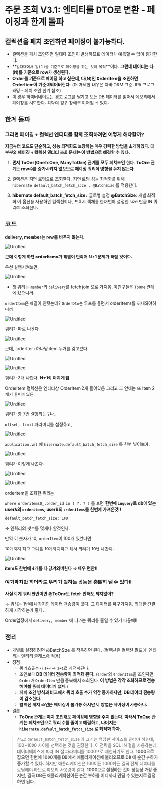 # 주문 조회 V3.1: 엔티티를 DTO로 변환 - 페이징과 한계 돌파

## 컬렉션을 페치 조인하면 페이징이 불가능하다.

- 컬렉션을 페치 조인하면 일대다 조인이 발생하므로 데이터가 예측할 수 없이 증가한다.
- **`일다대에서 일(1)을 기준으로 페이징을 하는 것이 목적`**이다. **그런데 데이터는 다(N)를 기준으로 row가 생성된다.**
- **Order를 기준으로 페이징 하고 싶은데, 다(N)인 OrderItem을 조인하면 OrderItem이 기준이되어버린다.**
(더 자세한 내용은 자바 ORM 표준 JPA 프로그래밍 - 페치 조인 한계 참조)
- 이 경우 하이버네이트는 경고 로그를 남기고 모든 DB 데이터를 읽어서 메모리에서 페이징을 시도한다. 최악의 경우 장애로 이어질 수 있다.

## **한계 돌파**

### 그러면 페이징 + 컬렉션 엔티티를 함께 조회하려면 어떻게 해야할까?

**지금부터 코드도 단순하고, 성능 최적화도 보장하는 매우 강력한 방법을 소개하겠다. 대부분의 페이징 + 컬렉션 엔티티 조회 문제는 이 방법으로 해결할 수 있다.**

1. **먼저 ToOne(OneToOne, ManyToOne) 관계를 모두 페치조인** 한다. 
**ToOne 관계는 row수를 증가시키지 않으므로 페이징 쿼리에 영향을 주지 않는다**

1. 컬렉션은 지연 로딩으로 조회한다.
지연 로딩 성능 최적화를 위해 `hibernate.default_batch_fetch_size , @BatchSize` 를 적용한다.
2. **hibernate.default_batch_fetch_size**`:` 글로벌 설정
**@BatchSize**: 개별 최적화
이 옵션을 사용하면 컬렉션이나, 프록시 객체를 한꺼번에 설정한 size 만큼 IN 쿼리로 조회한다.

## 코드

**delivery, member는 row를 바꾸지 않는다.**

![Untitled](%E1%84%8C%E1%85%AE%E1%84%86%E1%85%AE%E1%86%AB%20%E1%84%8C%E1%85%A9%E1%84%92%E1%85%AC%20V3%201%20%E1%84%8B%E1%85%A6%E1%86%AB%E1%84%90%E1%85%B5%E1%84%90%E1%85%B5%E1%84%85%E1%85%B3%E1%86%AF%20DTO%E1%84%85%E1%85%A9%20%E1%84%87%E1%85%A7%E1%86%AB%E1%84%92%E1%85%AA%E1%86%AB%20-%20%E1%84%91%E1%85%A6%E1%84%8B%E1%85%B5%E1%84%8C%E1%85%B5%E1%86%BC%E1%84%80%20d93f4fc8ab224315b449f16fe9defa8d/Untitled.png)

**근데 이렇게 하면 orderItems가 해결이 안되어 N+1 문제가 터질 것이다.**

우선 실행시켜보면,

![Untitled](%E1%84%8C%E1%85%AE%E1%84%86%E1%85%AE%E1%86%AB%20%E1%84%8C%E1%85%A9%E1%84%92%E1%85%AC%20V3%201%20%E1%84%8B%E1%85%A6%E1%86%AB%E1%84%90%E1%85%B5%E1%84%90%E1%85%B5%E1%84%85%E1%85%B3%E1%86%AF%20DTO%E1%84%85%E1%85%A9%20%E1%84%87%E1%85%A7%E1%86%AB%E1%84%92%E1%85%AA%E1%86%AB%20-%20%E1%84%91%E1%85%A6%E1%84%8B%E1%85%B5%E1%84%8C%E1%85%B5%E1%86%BC%E1%84%80%20d93f4fc8ab224315b449f16fe9defa8d/Untitled%201.png)

- 첫 쿼리는 `member`와 `delivery`를 fetch join 으로 가져옴.
이친구들은 `ToOne` 관계에 있으니까.

`orderItem`은 해결이 안됐는데?
`OrderDto`는 루프를 돌면서 orderItems를 꺼내와야하니까

![Untitled](%E1%84%8C%E1%85%AE%E1%84%86%E1%85%AE%E1%86%AB%20%E1%84%8C%E1%85%A9%E1%84%92%E1%85%AC%20V3%201%20%E1%84%8B%E1%85%A6%E1%86%AB%E1%84%90%E1%85%B5%E1%84%90%E1%85%B5%E1%84%85%E1%85%B3%E1%86%AF%20DTO%E1%84%85%E1%85%A9%20%E1%84%87%E1%85%A7%E1%86%AB%E1%84%92%E1%85%AA%E1%86%AB%20-%20%E1%84%91%E1%85%A6%E1%84%8B%E1%85%B5%E1%84%8C%E1%85%B5%E1%86%BC%E1%84%80%20d93f4fc8ab224315b449f16fe9defa8d/Untitled%202.png)

쿼리가 따로 나간다

![Untitled](%E1%84%8C%E1%85%AE%E1%84%86%E1%85%AE%E1%86%AB%20%E1%84%8C%E1%85%A9%E1%84%92%E1%85%AC%20V3%201%20%E1%84%8B%E1%85%A6%E1%86%AB%E1%84%90%E1%85%B5%E1%84%90%E1%85%B5%E1%84%85%E1%85%B3%E1%86%AF%20DTO%E1%84%85%E1%85%A9%20%E1%84%87%E1%85%A7%E1%86%AB%E1%84%92%E1%85%AA%E1%86%AB%20-%20%E1%84%91%E1%85%A6%E1%84%8B%E1%85%B5%E1%84%8C%E1%85%B5%E1%86%BC%E1%84%80%20d93f4fc8ab224315b449f16fe9defa8d/Untitled%203.png)

근데, orderItem 하나당 item 두개를 갖고있다.

![Untitled](%E1%84%8C%E1%85%AE%E1%84%86%E1%85%AE%E1%86%AB%20%E1%84%8C%E1%85%A9%E1%84%92%E1%85%AC%20V3%201%20%E1%84%8B%E1%85%A6%E1%86%AB%E1%84%90%E1%85%B5%E1%84%90%E1%85%B5%E1%84%85%E1%85%B3%E1%86%AF%20DTO%E1%84%85%E1%85%A9%20%E1%84%87%E1%85%A7%E1%86%AB%E1%84%92%E1%85%AA%E1%86%AB%20-%20%E1%84%91%E1%85%A6%E1%84%8B%E1%85%B5%E1%84%8C%E1%85%B5%E1%86%BC%E1%84%80%20d93f4fc8ab224315b449f16fe9defa8d/Untitled%204.png)

![Untitled](%E1%84%8C%E1%85%AE%E1%84%86%E1%85%AE%E1%86%AB%20%E1%84%8C%E1%85%A9%E1%84%92%E1%85%AC%20V3%201%20%E1%84%8B%E1%85%A6%E1%86%AB%E1%84%90%E1%85%B5%E1%84%90%E1%85%B5%E1%84%85%E1%85%B3%E1%86%AF%20DTO%E1%84%85%E1%85%A9%20%E1%84%87%E1%85%A7%E1%86%AB%E1%84%92%E1%85%AA%E1%86%AB%20-%20%E1%84%91%E1%85%A6%E1%84%8B%E1%85%B5%E1%84%8C%E1%85%B5%E1%86%BC%E1%84%80%20d93f4fc8ab224315b449f16fe9defa8d/Untitled%205.png)

쿼리가 2개 나간다.
**N+1이 터지게 됨**

OrderItem 컬렉션은 엔티티상 OrderItem 2개 들어있음
그리고 그 안에는 또 Item 2개가 들어가있음.

![Untitled](%E1%84%8C%E1%85%AE%E1%84%86%E1%85%AE%E1%86%AB%20%E1%84%8C%E1%85%A9%E1%84%92%E1%85%AC%20V3%201%20%E1%84%8B%E1%85%A6%E1%86%AB%E1%84%90%E1%85%B5%E1%84%90%E1%85%B5%E1%84%85%E1%85%B3%E1%86%AF%20DTO%E1%84%85%E1%85%A9%20%E1%84%87%E1%85%A7%E1%86%AB%E1%84%92%E1%85%AA%E1%86%AB%20-%20%E1%84%91%E1%85%A6%E1%84%8B%E1%85%B5%E1%84%8C%E1%85%B5%E1%86%BC%E1%84%80%20d93f4fc8ab224315b449f16fe9defa8d/Untitled%206.png)

쿼리가 총 7번 실행되는구나..

`offset, limit` 파라미터를 설정하고, 

![Untitled](%E1%84%8C%E1%85%AE%E1%84%86%E1%85%AE%E1%86%AB%20%E1%84%8C%E1%85%A9%E1%84%92%E1%85%AC%20V3%201%20%E1%84%8B%E1%85%A6%E1%86%AB%E1%84%90%E1%85%B5%E1%84%90%E1%85%B5%E1%84%85%E1%85%B3%E1%86%AF%20DTO%E1%84%85%E1%85%A9%20%E1%84%87%E1%85%A7%E1%86%AB%E1%84%92%E1%85%AA%E1%86%AB%20-%20%E1%84%91%E1%85%A6%E1%84%8B%E1%85%B5%E1%84%8C%E1%85%B5%E1%86%BC%E1%84%80%20d93f4fc8ab224315b449f16fe9defa8d/Untitled%207.png)

`application.yml` 에 `hibernate.default_batch_fetch_size` 를 한번 넣어보자.

![Untitled](%E1%84%8C%E1%85%AE%E1%84%86%E1%85%AE%E1%86%AB%20%E1%84%8C%E1%85%A9%E1%84%92%E1%85%AC%20V3%201%20%E1%84%8B%E1%85%A6%E1%86%AB%E1%84%90%E1%85%B5%E1%84%90%E1%85%B5%E1%84%85%E1%85%B3%E1%86%AF%20DTO%E1%84%85%E1%85%A9%20%E1%84%87%E1%85%A7%E1%86%AB%E1%84%92%E1%85%AA%E1%86%AB%20-%20%E1%84%91%E1%85%A6%E1%84%8B%E1%85%B5%E1%84%8C%E1%85%B5%E1%86%BC%E1%84%80%20d93f4fc8ab224315b449f16fe9defa8d/Untitled%208.png)

 

쿼리가 이렇게 나온다.

![Untitled](%E1%84%8C%E1%85%AE%E1%84%86%E1%85%AE%E1%86%AB%20%E1%84%8C%E1%85%A9%E1%84%92%E1%85%AC%20V3%201%20%E1%84%8B%E1%85%A6%E1%86%AB%E1%84%90%E1%85%B5%E1%84%90%E1%85%B5%E1%84%85%E1%85%B3%E1%86%AF%20DTO%E1%84%85%E1%85%A9%20%E1%84%87%E1%85%A7%E1%86%AB%E1%84%92%E1%85%AA%E1%86%AB%20-%20%E1%84%91%E1%85%A6%E1%84%8B%E1%85%B5%E1%84%8C%E1%85%B5%E1%86%BC%E1%84%80%20d93f4fc8ab224315b449f16fe9defa8d/Untitled%209.png)

![Untitled](%E1%84%8C%E1%85%AE%E1%84%86%E1%85%AE%E1%86%AB%20%E1%84%8C%E1%85%A9%E1%84%92%E1%85%AC%20V3%201%20%E1%84%8B%E1%85%A6%E1%86%AB%E1%84%90%E1%85%B5%E1%84%90%E1%85%B5%E1%84%85%E1%85%B3%E1%86%AF%20DTO%E1%84%85%E1%85%A9%20%E1%84%87%E1%85%A7%E1%86%AB%E1%84%92%E1%85%AA%E1%86%AB%20-%20%E1%84%91%E1%85%A6%E1%84%8B%E1%85%B5%E1%84%8C%E1%85%B5%E1%86%BC%E1%84%80%20d93f4fc8ab224315b449f16fe9defa8d/Untitled%2010.png)

orderitem을 조회한 쿼리는 

`where orderitems0_.order_id in ( ?, ? )` 를 보면
**한번에 `inquery`로 db에 있는 userA의 `orderitems`, userB의 `orderitems`를 한번에 가져온것!!**

`default_batch_fetch_size: 100`

→ 인쿼리의 갯수를 몇개나 할것인지.

만약 이 숫자가 10, `orderItem`이 100개 있었다면 

10개까지 하고 그다음 10개까지하고 해서 쿼리가 10번 나간다.

![Untitled](%E1%84%8C%E1%85%AE%E1%84%86%E1%85%AE%E1%86%AB%20%E1%84%8C%E1%85%A9%E1%84%92%E1%85%AC%20V3%201%20%E1%84%8B%E1%85%A6%E1%86%AB%E1%84%90%E1%85%B5%E1%84%90%E1%85%B5%E1%84%85%E1%85%B3%E1%86%AF%20DTO%E1%84%85%E1%85%A9%20%E1%84%87%E1%85%A7%E1%86%AB%E1%84%92%E1%85%AA%E1%86%AB%20-%20%E1%84%91%E1%85%A6%E1%84%8B%E1%85%B5%E1%84%8C%E1%85%B5%E1%86%BC%E1%84%80%20d93f4fc8ab224315b449f16fe9defa8d/Untitled%2011.png)

**item도 한번에 4개를 다 당겨와버린다 ⇒ 매우 편안!!**

### 여기까지만 하더라도 우리가 원하는 성능을 충분히 낼 수 있다!!

**사실 이게 쿼리 한번이면 @ToOne도 fetch 안해도 되지않아?**

→ 쿼리는 1번에 나가지만 데이터 전송량이 많다.
그 데이터를 마구가져옴. 최대한 간결하게 시작하는게 좋다.

Order입장에서 `delivery, member` 에 나가는 쿼리를 줄일 수 있기 때문에!!

## 정리

- 개별로 설정하려면 @BatchSize 를 적용하면 된다. (컬렉션은 컬렉션 필드에, 엔티티는 엔티티 클래스에 적용)
- 장점
    - 쿼리호출수가 `1+N` → `1+1`로 최적화된다.
    - 조인보다 **DB 데이터 전송량이 최적화 된다.** (`Order`와 `OrderItem`을 조인하면 `Order`가 `OrderItem` 만큼 중복해서 조회된다. **이 방법은 각각 조회하므로 전송해야할 중복 데이터가 없다**.)
    - **페치 조인 방식과 비교해서 쿼리 호출 수가 약간 증가하지만, DB 데이터 전송량이 감소한다.**
    - **컬렉션 페치 조인은 페이징이 불가능 하지만 이 방법은 페이징이 가능하다.**
- 결론
    - **ToOne 관계는 페치 조인해도 페이징에 영향을 주지 않는다. 따라서 ToOne 관계는 페치조인으로 쿼리 수를 줄이고 해결하고, 나머지는 `hibernate.default_batch_fetch_size` 로 최적화 하자.**
    

> 참고: `default_batch_fetch_size` 의 크기는 적당한 사이즈를 골라야 하는데, 100~1000 사이를 선택하는 것을 권장한다. 이 전략을 SQL IN 절을 사용하는데, 데이터베이스에 따라 IN 절 파라미터를 1000으로 제한하기도 한다. **1000으로 잡으면 한번에 1000개를 DB에서 애플리케이션에 불러오므로 DB 에 순간 부하가 증가할 수 있다.** 하지만 애플리케이션은 100이든 1000이든 결국 전체 데이터를 로딩해야 하므로 메모리 사용량이 같다. **1000으로 설정하는 것이 성능상 가장 좋지만, 결국 DB든 애플리케이션이든 순간 부하를 어디까지 견딜 수 있는지로 결정하면 된다.**
>